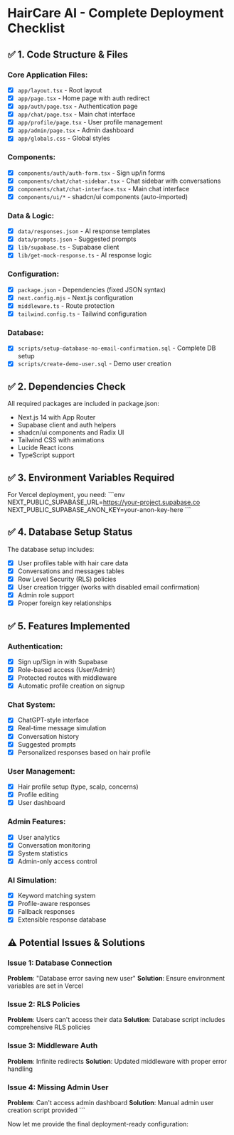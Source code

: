 # HairCare AI - Complete Deployment Checklist

## ✅ **1. Code Structure & Files**

### Core Application Files:
- [x] `app/layout.tsx` - Root layout
- [x] `app/page.tsx` - Home page with auth redirect
- [x] `app/auth/page.tsx` - Authentication page
- [x] `app/chat/page.tsx` - Main chat interface
- [x] `app/profile/page.tsx` - User profile management
- [x] `app/admin/page.tsx` - Admin dashboard
- [x] `app/globals.css` - Global styles

### Components:
- [x] `components/auth/auth-form.tsx` - Sign up/in forms
- [x] `components/chat/chat-sidebar.tsx` - Chat sidebar with conversations
- [x] `components/chat/chat-interface.tsx` - Main chat interface
- [x] `components/ui/*` - shadcn/ui components (auto-imported)

### Data & Logic:
- [x] `data/responses.json` - AI response templates
- [x] `data/prompts.json` - Suggested prompts
- [x] `lib/supabase.ts` - Supabase client
- [x] `lib/get-mock-response.ts` - AI response logic

### Configuration:
- [x] `package.json` - Dependencies (fixed JSON syntax)
- [x] `next.config.mjs` - Next.js configuration
- [x] `middleware.ts` - Route protection
- [x] `tailwind.config.ts` - Tailwind configuration

### Database:
- [x] `scripts/setup-database-no-email-confirmation.sql` - Complete DB setup
- [x] `scripts/create-demo-user.sql` - Demo user creation

## ✅ **2. Dependencies Check**

All required packages are included in package.json:
- Next.js 14 with App Router
- Supabase client and auth helpers
- shadcn/ui components and Radix UI
- Tailwind CSS with animations
- Lucide React icons
- TypeScript support

## ✅ **3. Environment Variables Required**

For Vercel deployment, you need:
\`\`\`env
NEXT_PUBLIC_SUPABASE_URL=https://your-project.supabase.co
NEXT_PUBLIC_SUPABASE_ANON_KEY=your-anon-key-here
\`\`\`

## ✅ **4. Database Setup Status**

The database setup includes:
- [x] User profiles table with hair care data
- [x] Conversations and messages tables
- [x] Row Level Security (RLS) policies
- [x] User creation trigger (works with disabled email confirmation)
- [x] Admin role support
- [x] Proper foreign key relationships

## ✅ **5. Features Implemented**

### Authentication:
- [x] Sign up/Sign in with Supabase
- [x] Role-based access (User/Admin)
- [x] Protected routes with middleware
- [x] Automatic profile creation on signup

### Chat System:
- [x] ChatGPT-style interface
- [x] Real-time message simulation
- [x] Conversation history
- [x] Suggested prompts
- [x] Personalized responses based on hair profile

### User Management:
- [x] Hair profile setup (type, scalp, concerns)
- [x] Profile editing
- [x] User dashboard

### Admin Features:
- [x] User analytics
- [x] Conversation monitoring
- [x] System statistics
- [x] Admin-only access control

### AI Simulation:
- [x] Keyword matching system
- [x] Profile-aware responses
- [x] Fallback responses
- [x] Extensible response database

## ⚠️ **Potential Issues & Solutions**

### Issue 1: Database Connection
**Problem**: "Database error saving new user"
**Solution**: Ensure environment variables are set in Vercel

### Issue 2: RLS Policies
**Problem**: Users can't access their data
**Solution**: Database script includes comprehensive RLS policies

### Issue 3: Middleware Auth
**Problem**: Infinite redirects
**Solution**: Updated middleware with proper error handling

### Issue 4: Missing Admin User
**Problem**: Can't access admin dashboard
**Solution**: Manual admin user creation script provided
\`\`\`

Now let me provide the final deployment-ready configuration:
